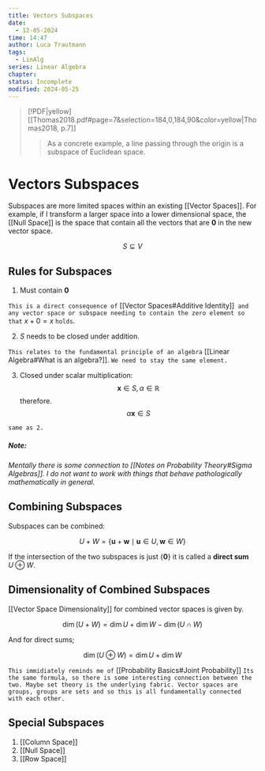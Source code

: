 ```yaml
---
title: Vectors Subspaces
date:
  - 12-05-2024
time: 14:47
author: Luca Trautmann
tags:
  - LinAlg
series: Linear Algebra
chapter: 
status: Incomplete
modified: 2024-05-25
---
```


> [!PDF|yellow] [[Thomas2018.pdf#page=7&selection=184,0,184,90&color=yellow|Thomas2018, p.7]]
> > As a concrete example, a line passing through the origin is a subspace of Euclidean space.


# Vectors Subspaces

Subspaces are more limited spaces within an existing [[Vector Spaces]]. For example, if I transform a larger space into a lower dimensional space, the [[Null Space]] is the space that contain all the vectors that are $\mathbf{0}$ in the new vector space. 

$$
S \subseteq V
$$

## Rules for Subspaces

1. Must contain $\mathbf{0}$ 

`This is a direct consequence of` [[Vector Spaces#Additive Identity]]` and any vector space or subspace needing to contain the zero element so that` $x+0=x$ `holds`.

2. $S$ needs to be closed under addition. 

`This relates to the fundamental principle of an algebra` [[Linear Algebra#What is an algebra?]]. `We need to stay the same element.` 

3. Closed under scalar multiplication: 
$$\mathbf{x} \in S, \alpha \in \mathbb{R}$$ therefore. $$\alpha \mathbf{x} \in S$$

`same as 2.`  

##### Note:
*Mentally there is some connection to [[Notes on Probability Theory#Sigma Algebras]]. I do not want to work with things that behave pathologically mathematically in general.*





## Combining Subspaces
Subspaces can be combined:

$$
U+W=\{\mathbf{u}+\mathbf{w} \mid \mathbf{u} \in U, \mathbf{w} \in W\}
$$


If the intersection of the two subspaces is just $\left\{ \mathbf{0}\right \}$ it is called a **direct sum** $U \oplus W$. 

## Dimensionality of Combined Subspaces
[[Vector Space Dimensionality]] for combined vector spaces is given by. 

$$
\operatorname{dim}(U+W)=\operatorname{dim} U+\operatorname{dim} W-\operatorname{dim}(U \cap W)
$$

And for direct sums;

$$
\operatorname{dim}(U \oplus W)=\operatorname{dim} U+\operatorname{dim} W
$$

`This immidiately reminds me of` [[Probability Basics#Joint Probability]] `Its the same formula, so there is some interesting connection between the two. Maybe set theory is the underlying fabric. Vector spaces are groups, groups are sets and so this is all fundamentally connected with each other.` 

## Special Subspaces

1) [[Column Space]]
2) [[Null Space]]
3) [[Row Space]] 

